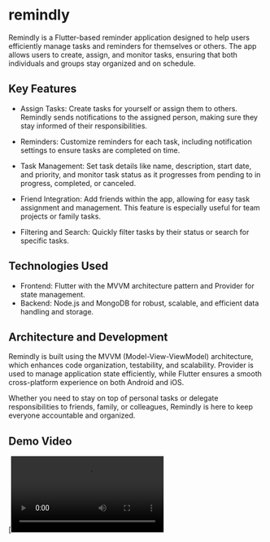 # remindly




Remindly is a Flutter-based reminder application designed to help users efficiently manage tasks and reminders for themselves or others. The app allows users to create, assign, and monitor tasks, ensuring that both individuals and groups stay organized and on schedule.

## Key Features

- Assign Tasks: Create tasks for yourself or assign them to others. Remindly sends notifications to the assigned person, making sure they stay informed of their responsibilities.

- Reminders: Customize reminders for each task, including notification settings to ensure tasks are completed on time.

- Task Management: Set task details like name, description, start date, and priority, and monitor task status as it progresses from pending to in progress, completed, or canceled.

- Friend Integration: Add friends within the app, allowing for easy task assignment and management. This feature is especially useful for team projects or family tasks.

- Filtering and Search: Quickly filter tasks by their status or search for specific tasks.

## Technologies Used

- Frontend: Flutter with the MVVM architecture pattern and Provider for state management.
- Backend: Node.js and MongoDB for robust, scalable, and efficient data handling and storage.

## Architecture and Development

Remindly is built using the MVVM (Model-View-ViewModel) architecture, which enhances code organization, testability, and scalability. Provider is used to manage application state efficiently, while Flutter ensures a smooth cross-platform experience on both Android and iOS.

Whether you need to stay on top of personal tasks or delegate responsibilities to friends, family, or colleagues, Remindly is here to keep everyone accountable and organized.

## Demo Video

[![Watch the video](https://github.com/mfagri/reminder/blob/main/Simulator%20Screen%20Recording%20-%20iPhone%2015%20Pro%20-%202024-11-12%20at%2020.21.18.mp4)

